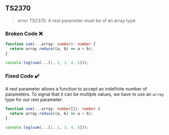 ## TS2370

> error TS2370: A rest parameter must be of an array type.

### Broken Code ❌

```ts
function sum(...array: number): number {
  return array.reduce((a, b) => a + b);
}

console.log(sum(...[1, 2, 3, 4, 5]));
```

### Fixed Code ✔️

A rest parameter allows a function to accept an indefinite number of parameters. To signal that it can be multiple values, we have to use an `array` type for our rest parameter:

```ts
function sum(...array: number[]): number {
  return array.reduce((a, b) => a + b);
}

console.log(sum(...[1, 2, 3, 4, 5]));
```
